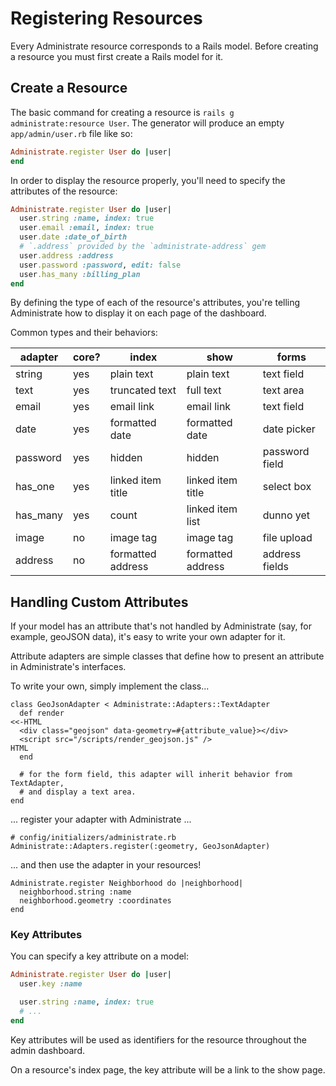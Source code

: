 # Registering Resources

Every Administrate resource corresponds to a Rails model.
Before creating a resource you must first create a Rails model for it.

## Create a Resource

The basic command for creating a resource is
`rails g administrate:resource User`.
The generator will produce an empty `app/admin/user.rb` file like so:

```ruby
Administrate.register User do |user|
end
```

In order to display the resource properly,
you'll need to specify the attributes of the resource:

```ruby
Administrate.register User do |user|
  user.string :name, index: true
  user.email :email, index: true
  user.date :date_of_birth
  # `.address` provided by the `administrate-address` gem
  user.address :address
  user.password :password, edit: false
  user.has_many :billing_plan
end
```

By defining the type of each of the resource's attributes,
you're telling Administrate how to display it on each page of the dashboard.

Common types and their behaviors:

| adapter  | core? | index             | show              | forms          |
| -------- | ----- | ----------------- | ----------------- | -------------- |
| string   | yes   | plain text        | plain text        | text field     |
| text     | yes   | truncated text    | full text         | text area      |
| email    | yes   | email link        | email link        | text field     |
| date     | yes   | formatted date    | formatted date    | date picker    |
| password | yes   | hidden            | hidden            | password field |
| has_one  | yes   | linked item title | linked item title | select box     |
| has_many | yes   | count             | linked item list  | dunno yet      |
| image    | no    | image tag         | image tag         | file upload    |
| address  | no    | formatted address | formatted address | address fields |

## Handling Custom Attributes

If your model has an attribute that's not handled by Administrate
(say, for example, geoJSON data),
it's easy to write your own adapter for it.

Attribute adapters are simple classes that define how to present an attribute
in Administrate's interfaces.

To write your own, simply implement the class...

    class GeoJsonAdapter < Administrate::Adapters::TextAdapter
      def render
    <<-HTML
      <div class="geojson" data-geometry=#{attribute_value}></div>
      <script src="/scripts/render_geojson.js" />
    HTML
      end

      # for the form field, this adapter will inherit behavior from TextAdapter,
      # and display a text area.
    end

... register your adapter with Administrate ...

    # config/initializers/administrate.rb
    Administrate::Adapters.register(:geometry, GeoJsonAdapter)

... and then use the adapter in your resources!

    Administrate.register Neighborhood do |neighborhood|
      neighborhood.string :name
      neighborhood.geometry :coordinates
    end

### Key Attributes

You can specify a key attribute on a model:

```ruby
Administrate.register User do |user|
  user.key :name

  user.string :name, index: true
  # ...
end
```

Key attributes will be used as identifiers for the resource
throughout the admin dashboard.

On a resource's index page,
the key attribute will be a link to the show page.
